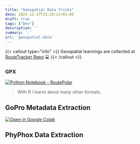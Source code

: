 ```yaml
---
title: "Geospatial Data Tricks"
date: 2025-12-27T23:20:21+01:00
draft: true
tags: ["Dev"]
description: ''
summary: '.'
url: 'geospatial-data'
---
```



{{< callout type="info" >}}
Geospatial learnings are collected at [RouteTracker Repo](https://github.com/JAlcocerT/Py_RouteTracker) 💻
{{< /callout >}}

### GPX

[![Python Notebook - RoutePolar](/img/OpenInColab.svg)](https://colab.research.google.com/github/JAlcocerT/Py_RouteTracker/blob/main/Py_RoutePolar.ipynb)

> With R i learnt about many other formats.


## GoPro Metadata Extraction

[![Open in Google Colab](https://colab.research.google.com/assets/colab-badge.svg)](https://colab.research.google.com/github/JAlcocerT/Data-Chat/blob/main/LangChain/ChatWithDB/test_langchainChatDB.ipynb)

## PhyPhox Data Extraction
